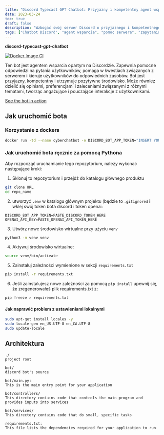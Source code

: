 ```yaml
---
title: "Discord Typecast GPT Chatbot: Przyjazny i kompetentny agent wsparcia oparty na Discordzie"
date: 2023-03-24
toc: true
draft: false
description: "Wzbogać swój serwer Discord o przyjaznego i kompetentnego chatbota, który udziela pomocnych odpowiedzi, pomaga w pytaniach związanych z serwerem i tworzy angażujące interakcje."
tags: ["Chatbot Discord", "agent wsparcia", "pomoc serwera", "zapytania użytkowników", "odpowiednie zasoby", "pozytywne środowisko", "opinie", "preferencje", "zalecenia", "Angażujące interakcje", "przyjazny bot", "kompetentny bot", "Bot oparty na Discordzie", "wirtualny asystent", "zautomatyzowane wsparcie", "bot konwersacyjny", "odpowiedzi informacyjne", "zaradny bot", "interaktywny chatbot", "zarządzanie serwerem", "wsparcie użytkownika", "Bot oparty na sztucznej inteligencji", "discord.io", "chatbot w akcji", "doker", "pyton", "wdrożenie bota", "środowisko wirtualne", "architektura bota", "kontrolery botów", "usługi botów"]
---
```


**discord-typecast-gpt-chatbot**

[![Docker Image CI](https://github.com/CyberSentinels/discord-typecast-gpt-chatbot/actions/workflows/docker-image.yml/badge.svg)](https://github.com/CyberSentinels/discord-typecast-gpt-chatbot/actions/workflows/docker-image.yml)

Ten bot jest agentem wsparcia opartym na Discordzie. Zapewnia pomocne odpowiedzi na pytania użytkowników, pomaga w kwestiach związanych z serwerem i kieruje użytkowników do odpowiednich zasobów. Bot jest przyjazny, kompetentny i utrzymuje pozytywne środowisko. Może również dzielić się opiniami, preferencjami i zaleceniami związanymi z różnymi tematami, tworząc angażujące i pouczające interakcje z użytkownikami.

[See the bot in action](https://discord.gg/CYVe2CyrXk)

## Jak uruchomić bota
### Korzystanie z dockera
```bash
docker run -td --name cyberchatbot -e DISCORD_BOT_APP_TOKEN="INSERT YOUR BOT TOKEN HERE" -e OPENAI_API_KEY="INSERT YOUR OPENAI API KEY HERE" simeononsecurity/discord-typecast-gpt-chatbot:latest
```
### Jak uruchomić bota ręcznie za pomocą Pythona

Aby rozpocząć uruchamianie tego repozytorium, należy wykonać następujące kroki:

1. Sklonuj to repozytorium i przejdź do katalogu głównego produktu

```bash
git clone URL
cd repo_name
```
2. utworzyć `.env` w katalogu głównym projektu (będzie to `.gitignored` i wklej swój token bota discord i token openai:

```env
DISCORD_BOT_APP_TOKEN=PASTE_DISCORD_TOKEN_HERE
OPENAI_API_KEY=PASTE_OPENAI_API_TOKEN_HERE
```

3. Utwórz nowe środowisko wirtualne przy użyciu `venv`
```bash
python3 -m venv venv
```

4. Aktywuj środowisko wirtualne:
```bash
source venv/bin/activate
```

5. Zainstaluj zależności wymienione w sekcji `requirements.txt`
   
```bash
pip install -r requirements.txt
```

6. Jeśli zainstalujesz nowe zależności za pomocą `pip install` upewnij się, że zregenerowałeś plik requirements.txt z:

```bash
pip freeze > requirements.txt
```
#### Jak naprawić problem z ustawieniami lokalnymi
```bash
sudo apt-get install locales -y
sudo locale-gen en_US.UTF-8 en_CA.UTF-8
sudo update-locale
```

## Architektura

```text
./
project root

bot/
discord bot's source

bot/main.py:
This is the main entry point for your application

bot/controllers/
This directory contains code that controls the main program and provides inputs into services

bot/services/
This directory contains code that do small, specific tasks

requirements.txt:
This file lists the dependencies required for your application to run
```
